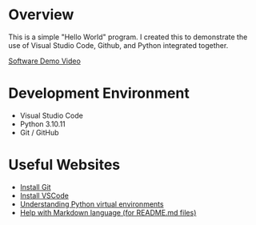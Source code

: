 # Overview

This is a simple "Hello World" program. I created this to demonstrate the use of Visual Studio Code, Github, and Python integrated together.

[Software Demo Video](https://youtu.be/3CIjsisXh2M)

# Development Environment

* Visual Studio Code
* Python 3.10.11
* Git / GitHub

# Useful Websites

* [Install Git](https://git-scm.com/download)
* [Install VSCode](https://code.visualstudio.com/download)
* [Understanding Python virtual environments](https://realpython.com/python-virtual-environments-a-primer/)
* [Help with Markdown language (for README.md files)](https://www.markdownguide.org/cheat-sheet/)
